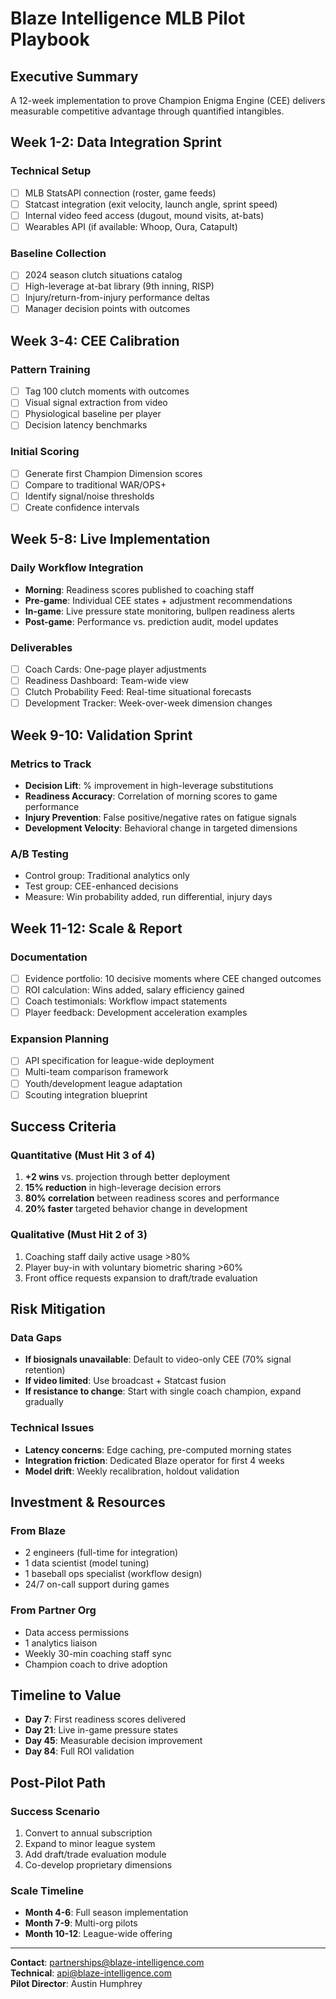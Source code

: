 # Blaze Intelligence MLB Pilot Playbook

## Executive Summary
A 12-week implementation to prove Champion Enigma Engine (CEE) delivers measurable competitive advantage through quantified intangibles.

## Week 1-2: Data Integration Sprint

### Technical Setup
- [ ] MLB StatsAPI connection (roster, game feeds)
- [ ] Statcast integration (exit velocity, launch angle, sprint speed)
- [ ] Internal video feed access (dugout, mound visits, at-bats)
- [ ] Wearables API (if available: Whoop, Oura, Catapult)

### Baseline Collection
- [ ] 2024 season clutch situations catalog
- [ ] High-leverage at-bat library (9th inning, RISP)
- [ ] Injury/return-from-injury performance deltas
- [ ] Manager decision points with outcomes

## Week 3-4: CEE Calibration

### Pattern Training
- [ ] Tag 100 clutch moments with outcomes
- [ ] Visual signal extraction from video
- [ ] Physiological baseline per player
- [ ] Decision latency benchmarks

### Initial Scoring
- [ ] Generate first Champion Dimension scores
- [ ] Compare to traditional WAR/OPS+
- [ ] Identify signal/noise thresholds
- [ ] Create confidence intervals

## Week 5-8: Live Implementation

### Daily Workflow Integration
- **Morning**: Readiness scores published to coaching staff
- **Pre-game**: Individual CEE states + adjustment recommendations
- **In-game**: Live pressure state monitoring, bullpen readiness alerts
- **Post-game**: Performance vs. prediction audit, model updates

### Deliverables
- [ ] Coach Cards: One-page player adjustments
- [ ] Readiness Dashboard: Team-wide view
- [ ] Clutch Probability Feed: Real-time situational forecasts
- [ ] Development Tracker: Week-over-week dimension changes

## Week 9-10: Validation Sprint

### Metrics to Track
- **Decision Lift**: % improvement in high-leverage substitutions
- **Readiness Accuracy**: Correlation of morning scores to game performance
- **Injury Prevention**: False positive/negative rates on fatigue signals
- **Development Velocity**: Behavioral change in targeted dimensions

### A/B Testing
- Control group: Traditional analytics only
- Test group: CEE-enhanced decisions
- Measure: Win probability added, run differential, injury days

## Week 11-12: Scale & Report

### Documentation
- [ ] Evidence portfolio: 10 decisive moments where CEE changed outcomes
- [ ] ROI calculation: Wins added, salary efficiency gained
- [ ] Coach testimonials: Workflow impact statements
- [ ] Player feedback: Development acceleration examples

### Expansion Planning
- [ ] API specification for league-wide deployment
- [ ] Multi-team comparison framework
- [ ] Youth/development league adaptation
- [ ] Scouting integration blueprint

## Success Criteria

### Quantitative (Must Hit 3 of 4)
1. **+2 wins** vs. projection through better deployment
2. **15% reduction** in high-leverage decision errors
3. **80% correlation** between readiness scores and performance
4. **20% faster** targeted behavior change in development

### Qualitative (Must Hit 2 of 3)
1. Coaching staff daily active usage >80%
2. Player buy-in with voluntary biometric sharing >60%
3. Front office requests expansion to draft/trade evaluation

## Risk Mitigation

### Data Gaps
- **If biosignals unavailable**: Default to video-only CEE (70% signal retention)
- **If video limited**: Use broadcast + Statcast fusion
- **If resistance to change**: Start with single coach champion, expand gradually

### Technical Issues
- **Latency concerns**: Edge caching, pre-computed morning states
- **Integration friction**: Dedicated Blaze operator for first 4 weeks
- **Model drift**: Weekly recalibration, holdout validation

## Investment & Resources

### From Blaze
- 2 engineers (full-time for integration)
- 1 data scientist (model tuning)
- 1 baseball ops specialist (workflow design)
- 24/7 on-call support during games

### From Partner Org
- Data access permissions
- 1 analytics liaison
- Weekly 30-min coaching staff sync
- Champion coach to drive adoption

## Timeline to Value

- **Day 7**: First readiness scores delivered
- **Day 21**: Live in-game pressure states
- **Day 45**: Measurable decision improvement
- **Day 84**: Full ROI validation

## Post-Pilot Path

### Success Scenario
1. Convert to annual subscription
2. Expand to minor league system
3. Add draft/trade evaluation module
4. Co-develop proprietary dimensions

### Scale Timeline
- **Month 4-6**: Full season implementation
- **Month 7-9**: Multi-org pilots
- **Month 10-12**: League-wide offering

---

**Contact**: partnerships@blaze-intelligence.com  
**Technical**: api@blaze-intelligence.com  
**Pilot Director**: Austin Humphrey